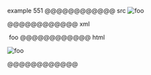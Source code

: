 example 551
@@@@@@@@@@@@ src
![foo][bar]

[BAR]: /url
@@@@@@@@@@@@ xml
<?xml version="1.0" encoding="UTF-8"?>
<!DOCTYPE document SYSTEM "CommonMark.dtd">
<document xmlns="http://commonmark.org/xml/1.0">
  <paragraph>
    <image destination="/url" title="">
      <text>foo</text>
    </image>
  </paragraph>
</document>
@@@@@@@@@@@@ html
<p><img src="/url" alt="foo" /></p>
@@@@@@@@@@@@
